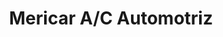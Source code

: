 ---
title: "Mericar A/C Automotriz"
url: /santa-tecla/mericar-a-c-automotriz/
shop: Autowerkstatt
---